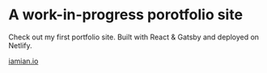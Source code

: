 # A work-in-progress porotfolio site

Check out my first portfolio site. Built with React & Gatsby and deployed on Netlify. 

<a href="https://www.iamian.io/">iamian.io</a>
